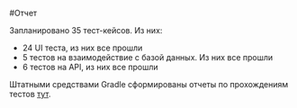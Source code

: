 #Отчет

Запланировано 35 тест-кейсов. Из них:
- 24 UI теста, из них все прошли
- 5 тестов на взаимодействие с базой данных. Из них все прошли
- 6 тестов на API, из них все прошли

Штатными средствами Gradle сформированы отчеты по прохождениям тестов [тут](https://github.com/zaksignu/J_AQA_c_project/blob/master/test/index.html).

